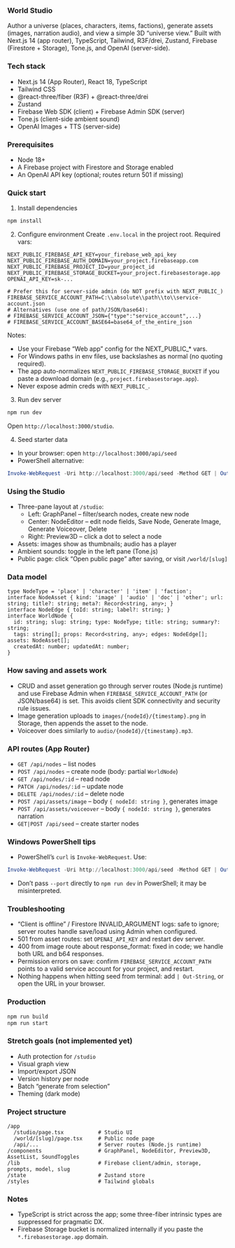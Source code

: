 ### World Studio

Author a universe (places, characters, items, factions), generate assets (images, narration audio), and view a simple 3D “universe view.” Built with Next.js 14 (app router), TypeScript, Tailwind, R3F/drei, Zustand, Firebase (Firestore + Storage), Tone.js, and OpenAI (server-side).

### Tech stack
- Next.js 14 (App Router), React 18, TypeScript
- Tailwind CSS
- @react-three/fiber (R3F) + @react-three/drei
- Zustand
- Firebase Web SDK (client) + Firebase Admin SDK (server)
- Tone.js (client-side ambient sound)
- OpenAI Images + TTS (server-side)

### Prerequisites
- Node 18+
- A Firebase project with Firestore and Storage enabled
- An OpenAI API key (optional; routes return 501 if missing)

### Quick start
1) Install dependencies
```bash
npm install
```

2) Configure environment
Create `.env.local` in the project root. Required vars:
```
NEXT_PUBLIC_FIREBASE_API_KEY=your_firebase_web_api_key
NEXT_PUBLIC_FIREBASE_AUTH_DOMAIN=your_project.firebaseapp.com
NEXT_PUBLIC_FIREBASE_PROJECT_ID=your_project_id
NEXT_PUBLIC_FIREBASE_STORAGE_BUCKET=your_project.firebasestorage.app
OPENAI_API_KEY=sk-...

# Prefer this for server-side admin (do NOT prefix with NEXT_PUBLIC_)
FIREBASE_SERVICE_ACCOUNT_PATH=C:\\absolute\\path\\to\\service-account.json
# Alternatives (use one of path/JSON/base64):
# FIREBASE_SERVICE_ACCOUNT_JSON={"type":"service_account",...}
# FIREBASE_SERVICE_ACCOUNT_BASE64=base64_of_the_entire_json
```
Notes:
- Use your Firebase “Web app” config for the NEXT_PUBLIC_* vars.
- For Windows paths in env files, use backslashes as normal (no quoting required).
- The app auto-normalizes `NEXT_PUBLIC_FIREBASE_STORAGE_BUCKET` if you paste a download domain (e.g., `project.firebasestorage.app`).
- Never expose admin creds with `NEXT_PUBLIC_`.

3) Run dev server
```bash
npm run dev
```
Open `http://localhost:3000/studio`.

4) Seed starter data
- In your browser: open `http://localhost:3000/api/seed`
- PowerShell alternative:
```powershell
Invoke-WebRequest -Uri http://localhost:3000/api/seed -Method GET | Out-String
```

### Using the Studio
- Three-pane layout at `/studio`:
  - Left: GraphPanel – filter/search nodes, create new node
  - Center: NodeEditor – edit node fields, Save Node, Generate Image, Generate Voiceover, Delete
  - Right: Preview3D – click a dot to select a node
- Assets: images show as thumbnails; audio has a player
- Ambient sounds: toggle in the left pane (Tone.js)
- Public page: click “Open public page” after saving, or visit `/world/[slug]`

### Data model
```
type NodeType = 'place' | 'character' | 'item' | 'faction';
interface NodeAsset { kind: 'image' | 'audio' | 'doc' | 'other'; url: string; title?: string; meta?: Record<string, any>; }
interface NodeEdge { toId: string; label?: string; }
interface WorldNode {
  id: string; slug: string; type: NodeType; title: string; summary?: string;
  tags: string[]; props: Record<string, any>; edges: NodeEdge[]; assets: NodeAsset[];
  createdAt: number; updatedAt: number;
}
```

### How saving and assets work
- CRUD and asset generation go through server routes (Node.js runtime) and use Firebase Admin when `FIREBASE_SERVICE_ACCOUNT_PATH` (or JSON/base64) is set. This avoids client SDK connectivity and security rule issues.
- Image generation uploads to `images/{nodeId}/{timestamp}.png` in Storage, then appends the asset to the node.
- Voiceover does similarly to `audio/{nodeId}/{timestamp}.mp3`.

### API routes (App Router)
- `GET /api/nodes` – list nodes
- `POST /api/nodes` – create node (body: partial `WorldNode`)
- `GET /api/nodes/:id` – read node
- `PATCH /api/nodes/:id` – update node
- `DELETE /api/nodes/:id` – delete node
- `POST /api/assets/image` – body `{ nodeId: string }`, generates image
- `POST /api/assets/voiceover` – body `{ nodeId: string }`, generates narration
- `GET|POST /api/seed` – create starter nodes

### Windows PowerShell tips
- PowerShell’s `curl` is `Invoke-WebRequest`. Use:
```powershell
Invoke-WebRequest -Uri http://localhost:3000/api/seed -Method GET | Out-String
```
- Don’t pass `--port` directly to `npm run dev` in PowerShell; it may be misinterpreted.

### Troubleshooting
- “Client is offline” / Firestore INVALID_ARGUMENT logs: safe to ignore; server routes handle save/load using Admin when configured.
- 501 from asset routes: set `OPENAI_API_KEY` and restart dev server.
- 400 from image route about response_format: fixed in code; we handle both URL and b64 responses.
- Permission errors on save: confirm `FIREBASE_SERVICE_ACCOUNT_PATH` points to a valid service account for your project, and restart.
- Nothing happens when hitting seed from terminal: add `| Out-String`, or open the URL in your browser.

### Production
```bash
npm run build
npm run start
```

### Stretch goals (not implemented yet)
- Auth protection for `/studio`
- Visual graph view
- Import/export JSON
- Version history per node
- Batch “generate from selection”
- Theming (dark mode)

### Project structure
```
/app
  /studio/page.tsx           # Studio UI
  /world/[slug]/page.tsx     # Public node page
  /api/...                   # Server routes (Node.js runtime)
/components                  # GraphPanel, NodeEditor, Preview3D, AssetList, SoundToggles
/lib                         # Firebase client/admin, storage, prompts, model, slug
/state                       # Zustand store
/styles                      # Tailwind globals
```

### Notes
- TypeScript is strict across the app; some three-fiber intrinsic types are suppressed for pragmatic DX.
- Firebase Storage bucket is normalized internally if you paste the `*.firebasestorage.app` domain.


